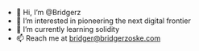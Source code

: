 - 👋 Hi, I’m @Bridgerz
- 👀 I’m interested in pioneering the next digital frontier 
- 🌱 I’m currently learning solidity
- 📫 Reach me at bridger@bridgerzoske.com

